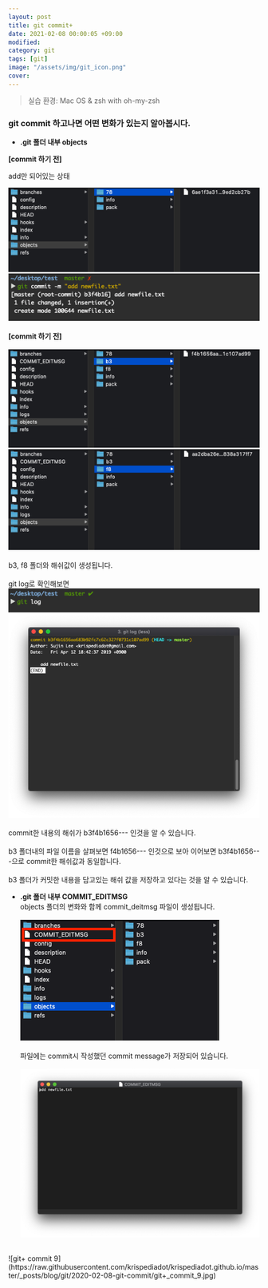 ```yaml
---
layout: post
title: git commit+
date: 2021-02-08 00:00:05 +09:00
modified: 
category: git
tags: [git]
image: "/assets/img/git_icon.png"
cover: 
---
```


>실습 환경: Mac OS & zsh with oh-my-zsh

### git commit 하고나면 어떤 변화가 있는지 알아봅시다. 

- **.git 폴더 내부 objects**<br>

**[commit 하기 전]**

add만 되어있는 상태 

![git+ commit 1](https://raw.githubusercontent.com/krispediadot/krispediadot.github.io/master/_posts/blog/git/2020-02-08-git-commit/git+_commit_1.jpg)
<br>
![git+ commit 2](https://raw.githubusercontent.com/krispediadot/krispediadot.github.io/master/_posts/blog/git/2020-02-08-git-commit/git+_commit_2.jpg)
<br><br>
**[commit 하기 전]**
<br><br>
![git+ commit 3](https://raw.githubusercontent.com/krispediadot/krispediadot.github.io/master/_posts/blog/git/2020-02-08-git-commit/git+_commit_3.jpg)
<br>
![git+ commit 4](https://raw.githubusercontent.com/krispediadot/krispediadot.github.io/master/_posts/blog/git/2020-02-08-git-commit/git+_commit_4.jpg)
<br><br>
b3, f8 폴더와 해쉬값이 생성됩니다. <br>
<br>
git log로 확인해보면 
<br>
![git+ commit 5](https://raw.githubusercontent.com/krispediadot/krispediadot.github.io/master/_posts/blog/git/2020-02-08-git-commit/git+_commit_5.jpg)
<br>
![git+ commit 6](https://raw.githubusercontent.com/krispediadot/krispediadot.github.io/master/_posts/blog/git/2020-02-08-git-commit/git+_commit_6.jpg)
<br><br>
commit한 내용의 해쉬가 b3f4b1656--- 인것을 알 수 있습니다. <br>
<br>
b3 폴더내의 파일 이름을 살펴보면 f4b1656--- 인것으로 보아 이어보면 b3f4b1656---으로 commit한 해쉬값과 동일합니다. <br>
<br>
b3 폴더가 커밋한 내용을 담고있는 해쉬 값을 저장하고 있다는 것을 알 수 있습니다. <br>

- **.git 폴더 내부 COMMIT_EDITMSG**<br>
objects 폴더의 변화와 함께 commit_deitmsg 파일이 생성됩니다. 
<br><br>
![git+ commit 7](https://raw.githubusercontent.com/krispediadot/krispediadot.github.io/master/_posts/blog/git/2020-02-08-git-commit/git+_commit_7.jpg)
<br><br>
파일에는 commit시 작성했던 commit message가 저장되어 있습니다. 
<br><br>
![git+ commit 8](https://raw.githubusercontent.com/krispediadot/krispediadot.github.io/master/_posts/blog/git/2020-02-08-git-commit/git+_commit_8.jpg)
<br>
![git+ commit 9](https://raw.githubusercontent.com/krispediadot/krispediadot.github.io/master/_posts/blog/git/2020-02-08-git-commit/git+_commit_9.jpg)